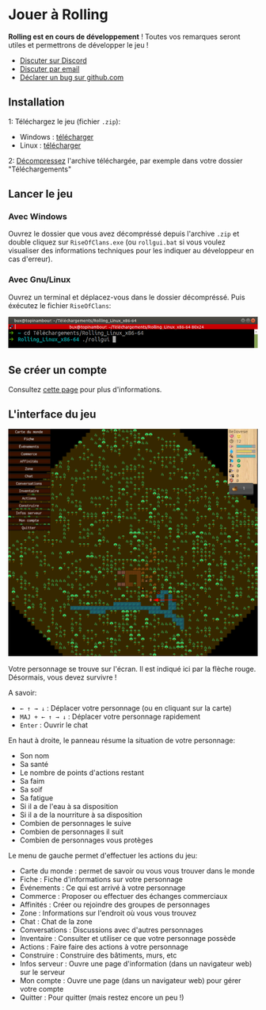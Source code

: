 # Jouer à Rolling

**Rolling est en cours de développement** ! Toutes vos remarques seront utiles et permettrons de développer le jeu !

* [Discuter sur Discord](https://discord.gg/Xs9cDjq)
* [Discuter par email](https://framalistes.org/sympa/subscribe/rolling)
* [Déclarer un bug sur github.com](https://github.com/buxx/rolling/issues/new)

## Installation

1: Téléchargez le jeu (fichier `.zip`):

* Windows : [télécharger](https://tracim.bux.fr/ui/guest-download/737b35b3-d3dc-477c-99ee-d25fdaa09f26)
* Linux : [télécharger](https://tracim.bux.fr/ui/guest-download/81c83092-32c9-4df8-a5db-61dd69c6659c)

2: [Décompressez](https://support.microsoft.com/fr-fr/windows/compresser-et-d%C3%A9compresser-des-fichiers-f6dde0a7-0fec-8294-e1d3-703ed85e7ebc) l'archive téléchargée, par exemple dans votre dossier "Téléchargements"

## Lancer le jeu

### Avec Windows

Ouvrez le dossier que vous avez décompréssé depuis l'archive `.zip` et double cliquez sur `RiseOfClans.exe` (ou `rollgui.bat` si vous voulez visualiser des informations techniques pour les indiquer au développeur en cas d'erreur).

### Avec Gnu/Linux

Ouvrez un terminal et déplacez-vous dans le dossier décompréssé. Puis éxécutez le fichier `RiseOfClans`:

![start under linux](src/2021-03-09_19-12.png)

## Se créer un compte

Consultez [cette page](create_account.md) pour plus d'informations.

## L'interface du jeu

![Interface du jeu](src/2021-03-09_19-09.png)

Votre personnage se trouve sur l'écran. Il est indiqué ici par la flèche rouge. Désormais, vous devez survivre !

A savoir:

* `← ↑ → ↓` : Déplacer votre personnage (ou en cliquant sur la carte)
* `MAJ + ← ↑ → ↓` : Déplacer votre personnage rapidement
* `Enter` : Ouvrir le chat

En haut à droite, le panneau résume la situation de votre personnage:

* Son nom
* Sa santé
* Le nombre de points d'actions restant
* Sa faim
* Sa soif
* Sa fatigue
* Si il a de l'eau à sa disposition
* Si il a de la nourriture à sa disposition
* Combien de personnages le suive
* Combien de personnages il suit
* Combien de personnages vous protèges

Le menu de gauche permet d'effectuer les actions du jeu:

* Carte du monde : permet de savoir ou vous vous trouver dans le monde
* Fiche : Fiche d'informations sur votre personnage
* Événements : Ce qui est arrivé à votre personnage
* Commerce : Proposer ou effectuer des échanges commerciaux
* Affinités : Créer ou rejoindre des groupes de personnages
* Zone : Informations sur l'endroit où vous vous trouvez
* Chat : Chat de la zone
* Conversations : Discussions avec d'autres personnages
* Inventaire : Consulter et utiliser ce que votre personnage possède
* Actions : Faire faire des actions à votre personnage
* Construire : Construire des bâtiments, murs, etc
* Infos serveur : Ouvre une page d'information (dans un navigateur web) sur le serveur
* Mon compte : Ouvre une page (dans un navigateur web) pour gérer votre compte
* Quitter : Pour quitter (mais restez encore un peu !)
